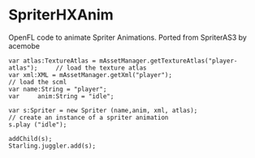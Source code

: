 SpriterHXAnim
==============

OpenFL code to animate Spriter Animations. Ported from SpriterAS3 by acemobe


	var	atlas:TextureAtlas = mAssetManager.getTextureAtlas("player-atlas");		// load the texture atlas
	var	xml:XML = mAssetManager.getXml("player");								// load the scml
	var	name:String = "player";
	var 	anim:String = "idle";

	var	s:Spriter = new Spriter (name,anim, xml, atlas);								// create an instance of a spriter animation
	s.play ("idle");
	
	addChild(s);
	Starling.juggler.add(s);

	
